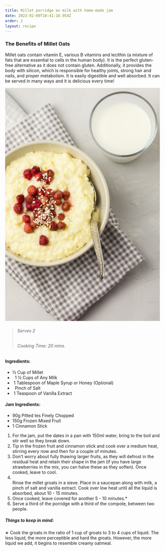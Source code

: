 ```yaml
---
title: Millet porridge on milk with home-made jam
date: 2023-02-09T18:41:18.954Z
order: 2
layout: recipe
---
```

### The Benefits of Millet Oats

Millet oats contain vitamin E, various B vitamins and lecithin (a mixture of fats that are essential to cells in the human body). It i﻿s t﻿he perfect gluten-free alternative as it does not contain gluten. A﻿dditionally, it provides the body with silicon, which is responsible for healthy joints, strong hair and nails, and proper metabolism. It is easily digestible and well absorbed. It can be served in many ways and it is delicious every time!

![A bowl of porridge, placed on a grey cloth, with a bowl of yogurt on the right.](../uploads/kasza-jaglana-na-mleku.jpg "Millet Porridge (Serving Example)")

> ###### Serves 2
>
> ###### Cooking Time: 20 mins.

#### Ingredients:

* ½ Cup of Millet
*   1 ½ Cups of Any Milk
*  1 Tablespoon of Maple Syrup or Honey (Optional)
*   Pinch of Salt
*  1 Teaspoon of Vanilla Extract

#### Jam Ingredients:

* 90g Pitted [](https://www.bbcgoodfood.com/glossary/date-glossary)tes Finely Chopped
* 150g Frozen Mixed Fruit 
* 1 Cinnamon Stick



1. For the jam, put the dates in a pan with 150ml water, bring to the boil and stir well so they break down. 
2. Tip in the frozen fruit and cinnamon stick and cook over a medium heat, stirring every now and then for a couple of minutes. 
3. Don’t worry about fully thawing larger fruits, as they will defrost in the residual heat and retain their shape in the jam (if you have large strawberries in the mix, you can halve these as they soften). Once cooked, leave to cool. 
4. \
   Rinse the millet groats in a sieve. Place in a saucepan along with milk, a pinch of salt and vanilla extract. Cook over low heat until all the liquid is absorbed, about 10 - 15 minutes. 
5. Once cooked, leave covered for another 5 - 10 minutes.*
6. Serve a third of the porridge with a third of the compote, between two people.



##### Things to keep in mind:

∗ Cook the groats in the ratio of 1 cup of groats to 3 to 4 cups of liquid. The less liquid, the more perceptible and hard the groats. However, the more liquid we add, it begins to resemble creamy oatmeal.